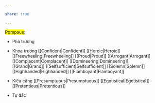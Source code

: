 ---  
share: true  
---  
<mark class="hltr-orange-peel">Pompous</mark>:  
- Phô trương  
- Khoa trương [[Confident|Confident]] [[Heroic|Heroic]] [[Freewheeling|Freewheeling]] [[Proud|Proud]] [[Arrogant|Arrogant]] [[Complacent|Complacent]] [[Domineering|Domineering]] [[Grand|Grand]] [[Selfsufficient|Selfsufficient]] [[Solemn|Solemn]] [[Highhanded|Highhanded]] [[Flamboyant|Flamboyant]]  
- Kiêu căng [[Presumptuous|Presumptuous]] [[Egotistical|Egotistical]] [[Pretentious|Pretentious]]  
- Tự đắc